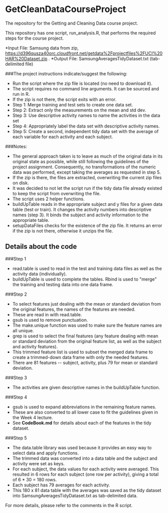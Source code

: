GetCleanDataCourseProject
=========================

The repository for the Getting and Cleaning Data course project.

This repository has one script, run_analysis.R, that performs
the required steps for the course project. 

*Input File: Samsung data from zip,
 https://d396qusza40orc.cloudfront.net/getdata%2Fprojectfiles%2FUCI%20HAR%20Dataset.zip .
*Output File: SamsungAveragesTidyDataset.txt (tab-delimited file)

###The project instructions indicate/suggest the following:
* Run the script where the zip file is located (no need to download it).
* The script requires no command line arguments. It can be sourced and run in R.
* If the zip is not there, the script exits with an error.
* Step 1: Merge training and test sets to create one data set.
* Step 2: Extract only the measurements on the mean and std dev.
* Step 3: Use descriptive activity names to name the activities in the data set
* Step 4: Appropriately label the data set with descriptive activity names.
* Step 5: Create a second, independent tidy data set with the average of
each variable for each activity and each subject.

###Notes:
* The general approach taken is to leave as much of the original 
data in its original state as possible, while still
following the guidelines of the project assignment. Consequently, no
transformations of the numeric data was performed, except taking the
averages as requested in step 5.
* If the zip is there, the files are extracted, overwriting the 
current zip files on disk.
* It was decided to not let the script run if the tidy data file
already existed to keep the script from overwriting the file.
* The script uses 2 helper functions. 
* buildUpTable reads in the appropriate subject and y files for 
a given data table (test or train). It changes the activity numbers
into descriptive names (step 3). It binds the subject and activity
information to the appropriate table.
* setupDataFiles checks for the existence of the zip file. It returns
an error if the zip is not there, otherwise it unzips the file.


## Details about the code

###Step 1
* read.table is used to read in the test and training data files 
as well as the activity data (individually). 
* buildUpTable is used
to complete the tables. Rbind is used to "merge" the training
and testing data into one data frame.

###Step 2
* To select features just dealing with the mean or standard deviation
from the original features, the names of the features are needed.
* These are read in with read.table. 
* gsub is used to remove punctuation. 
* The make.unique function was used to make sure the feature names
are all unique.
* grep is used to select the final features (any feature dealing
with mean or standard deviation from the original feature list,
as well as the subject and activity features).
* This trimmed feature list is used to subset the merged data frame
to create a trimmed-down data frame with only the needed features.
* There are 81 features -- subject, activity, plus 79 for mean or
standard deviation.

###Step 3
* The activities are given descriptive names in the buildUpTable
function.

###Step 4
* gsub is used to expand abbreviations in the remaining feature names.
* These are also converted to all lower case to fit the guidelines
given in the Week 4 lecture.
* See __CodeBook.md__ for details about each of the features in the tidy
dataset.

###Step 5
* The data.table library was used because it provides an easy way
to select data and apply functions.
* The trimmed data was converted into a data table and the subject and
activity were set as keys.
* For each subject, the data values for each activity were averaged. This
resulted in 6 rows for each subject (one row per activity), giving a 
total of 6 * 30 = 180 rows.
* Each subject has 79 averages for each activity.
* This 180 x 81 data table with the averages was saved as the tidy dataset
into SamsungAveragesTidyDataset.txt as tab-delimited data.

For more details, please refer to the comments in the R script.

